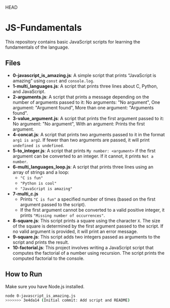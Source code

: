 HEAD
# JS-Fundamentals

This repository contains basic JavaScript scripts for learning the fundamentals of the language.

## Files


- **0-javascript_is_amazing.js**: A simple script that prints “JavaScript is amazing” using `const` and `console.log`.
- **1-multi_languages.js**: A script that prints three lines about C, Python, and JavaScript.
- **2-arguments.js**: A script that prints a message depending on the number of arguments passed to it: No arguments: "No argument", One argument: "Argument found", More than one argument: "Arguments found".
- **3-value_argument.js**: A script that prints the first argument passed to it: No argument: "No argument", With an argument: Prints the first argument.
- **4-concat.js**: A script that prints two arguments passed to it in the format `arg1 is arg2`. If fewer than two arguments are passed, it will print `undefined is undefined`.
- **5-to_integer.js**: A script that prints `My number: <argument>` if the first argument can be converted to an integer. If it cannot, it prints `Not a number`.
- **6-multi_languages_loop.js**: A script that prints three lines using an array of strings and a loop:
    - `"C is fun"`
    - `"Python is cool"`
    - `"JavaScript is amazing"`
- **7-multi_c.js**
   - Prints `"C is fun"` a specified number of times (based on the first argument passed to the script).
   - If the first argument cannot be converted to a valid positive integer, it prints `"Missing number of occurrences"`.
- **8-square.js**: This script prints a square using the character `X`. The size of the square is determined by the first argument passed to the script. If no valid argument is provided, it will print an error message.
- **9-square.js**: This script adds two integers passed as arguments to the script and prints the result.
- **10-factorial.js**: This project involves writing a JavaScript script that computes the factorial of a number using recursion. The script prints the computed factorial to the console.

## How to Run

Make sure you have Node.js installed.

```bash
node 0-javascript_is_amazing.js
>>>>>>> 3e4da14 (Initial commit: Add script and README)
